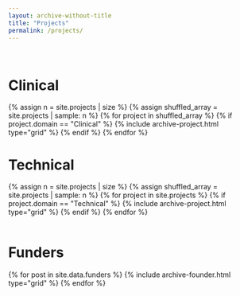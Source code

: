 ```yaml
---
layout: archive-without-title
title: "Projects"
permalink: /projects/
---
```


<br>
<h1>Clinical</h1>
<div class="grid__wrapper">
  {% assign n = site.projects | size %}
  {% assign shuffled_array = site.projects | sample: n %}
  {% for project in shuffled_array %}
      {% if project.domain == "Clinical" %}
        {% include archive-project.html type="grid" %}
      {% endif %}
  {% endfor %}
</div>

<!-- Do not remove -->
<div style="clear:both;"></div>
<!-- Do not remove -->

<h1>Technical</h1>
<div class="grid__wrapper">
  {% assign n = site.projects | size %}
  {% assign shuffled_array = site.projects | sample: n %}
  {% for project in site.projects %}
      {% if project.domain == "Technical" %}
        {% include archive-project.html type="grid" %}
      {% endif %}
  {% endfor %}
</div>

<!-- Do not remove -->
<div style="clear:both;"></div>
<!-- Do not remove -->

<br>

<h1>Funders</h1>
<div class="grid__wrapper">
{% for post in site.data.funders %}
    {% include archive-founder.html type="grid" %}
{% endfor %}
</div>

